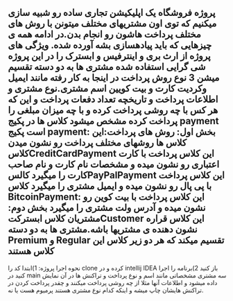 پروژه فروشگاه 
یک اپلیکیشن تجاری ساده رو شبیه سازی میکنیم که توی اون مشتریهای مختلف میتونن با روش
های مختلف پرداخت هاشون رو انجام بدن.در ادامه همه ی چیزهایی که باید پیادهسازی بشه
آورده شده.
ویژگی های پروژه 
از ارث بری و اینترفیس و ابسترک را در این پروژه شی گرایی استفاده شده
مشتری ها به دو دسته تقسیم میشن 
3 نوع روش پرداخت در اینجا به کار رفته مانند ایمیل وکردیت کارت و بیت کویین
اسم مشتری.نوع مشتری و اطلاعات پرداخت و تاریخچه تعداد دفعات پرداخت و این که هر کس با چه روشی پرداخت کرده و با چه میزان مبلغی را پرداخت کرده مشخص میشود 
کلاس ها در پکیج payment است 
پکیج payment:
بخش اول: روش های پرداخت:این کلاس ها روشهای مختلف پرداخت رو نشون میدن
کلاسCreditCardPayment
این کلاس پرداخت با کارت اعتباری رو نشون میده و مشخصات نام کارت و نام صاحب کارت را میگیرد
کالسPayPalPayment
این کلاس پرداخت با پی پال رو نشون میده و ایمیل مشتری را میگیرد
کلاس BitcoinPayment:
این کلاس پرداخت با بیت کوین رو نشون میده و آدرس ولت مشتری را میگیرد
بخش دوم: مشتریان
کلاس ابسترکتCustomer
این کلاس قراره نشون دهنده ی مشتریها باشه.مشتری ها به دو دسته Premium و Regular تقسیم میکند که هر دو زیر کلاس این کلاس هستند
--------------------------------------------------------------------------------------------------------------------------------------------
نحوه اجرا پروژه:
1)ابتدا کد را clone کرده و در intellij IDEA باز کنید
2)برنامه را اجرا کنید در main سه مشتری مشخصاتی مانند اسم و نوع پرداخت و تراکنش ها در آن نمایش داده میشود و اطلاعات آنها مثلا از چه روشی پرداخت میکنند و چقدر پرداخت کردن در تراکنش هایشان چاپ میشه و اینکه کدام نوع مشتری هستند پرمیوم هست یا نه.

